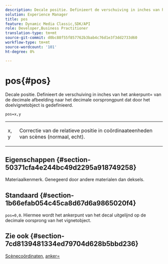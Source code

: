 ```yaml
---
description: Decale positie. Definieert de verschuiving in inches van het ankerpunt= van de decimale afbeelding naar het decimale oorsprongpunt dat door het doelvignetobject is gedefinieerd.
solution: Experience Manager
title: pos
feature: Dynamic Media Classic,SDK/API
role: Developer,Business Practitioner
translation-type: tm+mt
source-git-commit: d0bc88f55f857762b3bab4c76d1e3f3dd2733d60
workflow-type: tm+mt
source-wordcount: '101'
ht-degree: 0%

---
```



# pos{#pos}

Decale positie. Definieert de verschuiving in inches van het ankerpunt= van de decimale afbeelding naar het decimale oorsprongpunt dat door het doelvignetobject is gedefinieerd.

`pos=x,y`

<table id="simpletable_DB3B64EFB67A47AD843812324ABFAE45"> 
 <tr class="strow"> 
  <td class="stentry"> <p><span class="varname"> x</span>,<span class="varname"> y</span> </p></td> 
  <td class="stentry"> <p>Correctie van de relatieve positie in coördinaateenheden van scènes (normaal, echt). </p></td> 
 </tr> 
</table>

## Eigenschappen {#section-50371cfa4e244bc49d2295a918749258}

Materiaalkenmerk. Genegeerd door andere materialen dan deksels.

## Standaard {#section-1b66efab054c45ca8d67d6a9865020f4}

`pos=0,0`. Hiermee wordt het ankerpunt van het decal uitgelijnd op de decimale oorsprong van het vignetobject.

## Zie ook {#section-7cd8139481334ed79704d628b5bbd236}

[Scènecoördinaten](../../../../../ir-api/http-protocol/image-rendering-api-ref/c-ir-http-protocol-ref/c-ir-http-protocol-syntax-and-features/c-ir-vignettes/c-ir-scene-coordinates.md#concept-528507024fa640b19a2631357febf7f1),  [anker=](../../../../../ir-api/http-protocol/image-rendering-api-ref/c-ir-http-protocol-ref/c-ir-http-protocol-command-reference/r-ir-http-anchor.md#reference-d53923d785c9442997dc7f2199524c26)
